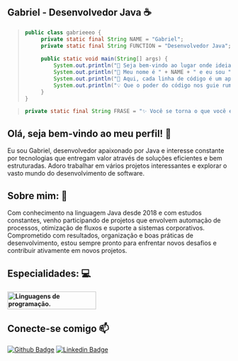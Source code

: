 ## Gabriel - Desenvolvedor Java ☕️ 
> ```java
> public class gabrieeeo {
>     private static final String NAME = "Gabriel";
>     private static final String FUNCTION = "Desenvolvedor Java";
>     
>     public static void main(String[] args) {
>         System.out.println("🚀 Seja bem-vindo ao lugar onde ideias ganham... códigos!");
>         System.out.println("💼 Meu nome é " + NAME + " e eu sou " + FUNCTION + ".");
>         System.out.println("🎩 Aqui, cada linha de código é um aprendizado. Cada projeto uma nova experiência.");
>         System.out.println("💡 Que o poder do código nos guie rumo a soluções brilhantes — e funcionais! :D ");
>     }
> }
> ```

> ```java
> private static final String FRASE = "✨ Você se torna o que você estuda." ;
> ```

## Olá, seja bem-vindo ao meu perfil! 👋
Eu sou Gabriel, desenvolvedor apaixonado por Java e interesse constante por tecnologias que entregam valor através de soluções eficientes e bem estruturadas. Adoro trabalhar em vários projetos interessantes e explorar o vasto mundo do desenvolvimento de software.

## Sobre mim: 👔
Com conhecimento na linguagem Java desde 2018 e com estudos constantes, venho participando de projetos que envolvem automação de processos, otimização de fluxos e suporte a sistemas corporativos. Comprometido com resultados, organização e boas práticas de desenvolvimento, estou sempre pronto para enfrentar novos desafios e contribuir ativamente em novos projetos.

## Especialidades: 💻
#### <p align="left"> <a href="https://github.com/gabrieeeo" target="_blank" rel="noreferrer"> <img src="https://skillicons.dev/icons?i=java,javascript,html,css&theme=light" alt="Linguagens de programação." width="200" height="40"/> </a> </p>

## Conecte-se comigo 📫
[![Github Badge](https://img.shields.io/badge/-Github-000?style=flat-square&logo=Github&logoColor=white&link=https://github.com/gabrieeeo)](https://github.com/gabrieeeo)
[![Linkedin Badge](https://img.shields.io/badge/-LinkedIn-blue?style=flat-square&logo=Linkedin&logoColor=white&link=https://www.linkedin.com/in/gabriel-lima-614568287/)](https://www.linkedin.com/in/gabriel-lima-614568287/)
